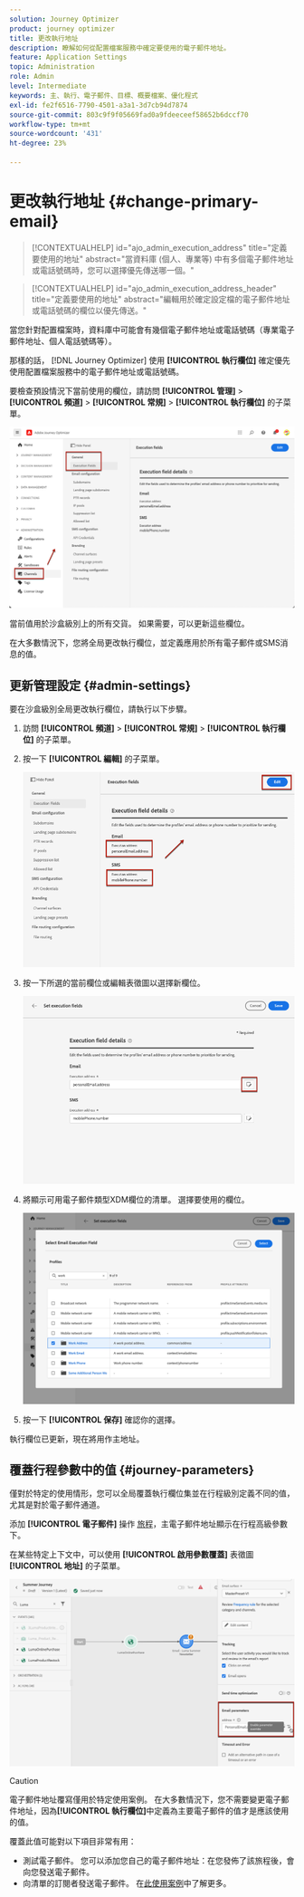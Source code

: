 ```yaml
---
solution: Journey Optimizer
product: journey optimizer
title: 更改執行地址
description: 瞭解如何從配置檔案服務中確定要使用的電子郵件地址。
feature: Application Settings
topic: Administration
role: Admin
level: Intermediate
keywords: 主、執行、電子郵件、目標、概要檔案、優化程式
exl-id: fe2f6516-7790-4501-a3a1-3d7cb94d7874
source-git-commit: 803c9f9f05669fad0a9fdeeceef58652b6dccf70
workflow-type: tm+mt
source-wordcount: '431'
ht-degree: 23%

---
```


# 更改執行地址 {#change-primary-email}

>[!CONTEXTUALHELP]
>id="ajo_admin_execution_address"
>title="定義要使用的地址"
>abstract="當資料庫 (個人、專業等) 中有多個電子郵件地址或電話號碼時，您可以選擇優先傳送哪一個。"

>[!CONTEXTUALHELP]
>id="ajo_admin_execution_address_header"
>title="定義要使用的地址"
>abstract="編輯用於確定設定檔的電子郵件地址或電話號碼的欄位以優先傳送。"

當您針對配置檔案時，資料庫中可能會有幾個電子郵件地址或電話號碼（專業電子郵件地址、個人電話號碼等）。

那樣的話， [!DNL Journey Optimizer] 使用 **[!UICONTROL 執行欄位]** 確定優先使用配置檔案服務中的電子郵件地址或電話號碼。

要檢查預設情況下當前使用的欄位，請訪問 **[!UICONTROL 管理]** > **[!UICONTROL 頻道]** > **[!UICONTROL 常規]** > **[!UICONTROL 執行欄位]** 的子菜單。

![](assets/primary-address-execution-fields.png)

當前值用於沙盒級別上的所有交貨。 如果需要，可以更新這些欄位。

在大多數情況下，您將全局更改執行欄位，並定義應用於所有電子郵件或SMS消息的值。 <!--[Learn how](#admin-settings)-->

<!--In some specific use cases only, you can override the value set globally and define a different value at the journey level. [Learn more](#journey-parameters)-->

## 更新管理設定 {#admin-settings}

要在沙盒級別全局更改執行欄位，請執行以下步驟。

1. 訪問  **[!UICONTROL 頻道]** > **[!UICONTROL 常規]** > **[!UICONTROL 執行欄位]** 的子菜單。

1. 按一下 **[!UICONTROL 編輯]** 的子菜單。

   ![](assets/primary-address.png)

1. 按一下所選的當前欄位或編輯表徵圖以選擇新欄位。

   ![](assets/primary-address-edit.png)

1. 將顯示可用電子郵件類型XDM欄位的清單。 選擇要使用的欄位。

   ![](assets/primary-address-select-field.png)

1. 按一下 **[!UICONTROL 保存]** 確認你的選擇。

執行欄位已更新，現在將用作主地址。

<!--1. You can also select an additional field to use as secondary email address. This allows you to determine which field to use if the primary field is empty for a profile. -->

## 覆蓋行程參數中的值 {#journey-parameters}

僅對於特定的使用情形，您可以全局覆蓋執行欄位集並在行程級別定義不同的值，尤其是對於電子郵件通道。

添加 **[!UICONTROL 電子郵件]** 操作 [旅程](../email/create-email.md#create-email-journey-campaign)，主電子郵件地址顯示在行程高級參數下。

在某些特定上下文中，可以使用 **[!UICONTROL 啟用參數覆蓋]** 表徵圖 **[!UICONTROL 地址]** 的子菜單。

![](assets/journey-enable-parameter-override.png)

>[!CAUTION]
>
>電子郵件地址覆寫僅用於特定使用案例。 在大多數情況下，您不需要變更電子郵件地址，因為&#x200B;**[!UICONTROL 執行欄位]**&#x200B;中定義為主要電子郵件的值才是應該使用的值。 

覆蓋此值可能對以下項目非常有用：

* 測試電子郵件。 您可以添加您自己的電子郵件地址：在您發佈了該旅程後，會向您發送電子郵件。
* 向清單的訂閱者發送電子郵件。 在[此使用案例](../building-journeys/message-to-subscribers-uc.md)中了解更多。
